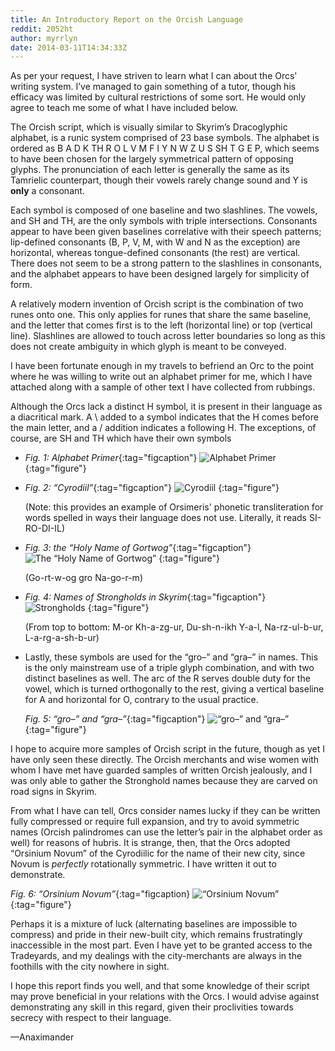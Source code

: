 ```yaml
---
title: An Introductory Report on the Orcish Language
reddit: 2052ht
author: myrrlyn
date: 2014-03-11T14:34:33Z
---
```


As per your request, I have striven to learn what I can about the Orcs' writing
system. I’ve managed to gain something of a tutor, though his efficacy was
limited by cultural restrictions of some sort. He would only agree to teach me
some of what I have included below.

The Orcish script, which is visually similar to Skyrim’s Dracoglyphic alphabet,
is a runic system comprised of 23 base symbols. The alphabet is ordered as B A D
K TH R O L V M F I Y N W Z U S SH T G E P, which seems to have been chosen for
the largely symmetrical pattern of opposing glyphs. The pronunciation of each
letter is generally the same as its Tamrielic counterpart, though their vowels
rarely change sound and Y is **only** a consonant.

Each symbol is composed of one baseline and two slashlines. The vowels, and SH
and TH, are the only symbols with triple intersections. Consonants appear to
have been given baselines correlative with their speech patterns; lip-defined
consonants (B, P, V, M, with W and N as the exception) are horizontal, whereas
tongue-defined consonants (the rest) are vertical. There does not seem to be a
strong pattern to the slashlines in consonants, and the alphabet appears to have
been designed largely for simplicity of form.

A relatively modern invention of Orcish script is the combination of two runes
onto one. This only applies for runes that share the same baseline, and the
letter that comes first is to the left (horizontal line) or top (vertical line).
Slashlines are allowed to touch across letter boundaries so long as this does
not create ambiguity in which glyph is meant to be conveyed.

I have been fortunate enough in my travels to befriend an Orc to the point where
he was willing to write out an alphabet primer for me, which I have attached
along with a sample of other text I have collected from rubbings.

Although the Orcs lack a distinct H symbol, it is present in their language as a
diacritical mark. A \ added to a symbol indicates that the H comes before the
main letter, and a / addition indicates a following H. The exceptions, of
course, are SH and TH which have their own symbols

- *Fig. 1: Alphabet Primer*{:tag="figcaption"}
  ![Alphabet Primer][0]
  {:tag="figure"}

- *Fig. 2: “Cyrodiil”*{:tag="figcaption"}
  ![Cyrodiil][1]
  {:tag="figure"}

  (Note: this provides an example of Orsimeris' phonetic transliteration for
  words spelled in ways their language does not use. Literally, it reads
  SI-RO-DI-IL)

- *Fig. 3: the “Holy Name of Gortwog”*{:tag="figcaption"}
  ![The “Holy Name of Gortwog”][2]
  {:tag="figure"}

  (Go-rt-w-og gro Na-go-r-m)

- *Fig. 4: Names of Strongholds in Skyrim*{:tag="figcaption"}
  ![Strongholds][3]
  {:tag="figure"}

  (From top to bottom: M-or Kh-a-zg-ur, Du-sh-n-ikh Y-a-l, Na-rz-ul-b-ur,
  L-a-rg-a-sh-b-ur)

- Lastly, these symbols are used for the “gro–” and “gra–” in names. This is the
  only mainstream use of a triple glyph combination, and with two distinct
  baselines as well. The arc of the R serves double duty for the vowel, which is
  turned orthogonally to the rest, giving a vertical baseline for A and
  horizontal for O, contrary to the usual practice.

  *Fig. 5: “gro–” and “gra–”*{:tag="figcaption"}
  ![“gro–” and “gra–”][4]
  {:tag="figure"}

I hope to acquire more samples of Orcish script in the future, though as yet I
have only seen these directly. The Orcish merchants and wise women with whom I
have met have guarded samples of written Orcish jealously, and I was only able
to gather the Stronghold names because they are carved on road signs in Skyrim.

From what I have can tell, Orcs consider names lucky if they can be written
fully compressed or require full expansion, and try to avoid symmetric names
(Orcish palindromes can use the letter’s pair in the alphabet order as well) for
reasons of hubris. It is strange, then, that the Orcs adopted “Orsinium Novum”
of the Cyrodiilic for the name of their new city, since Novum is *perfectly*
rotationally symmetric. I have written it out to demonstrate.

*Fig. 6: “Orsinium Novum”*{:tag="figcaption}
![“Orsinium Novum”][5]
{:tag="figure"}

Perhaps it is a mixture of luck (alternating baselines are impossible to
compress) and pride in their new-built city, which remains frustratingly
inaccessible in the most part. Even I have yet to be granted access to the
Tradeyards, and my dealings with the city-merchants are always in the foothills
with the city nowhere in sight.

I hope this report finds you well, and that some knowledge of their script may
prove beneficial in your relations with the Orcs. I would advise against
demonstrating any skill in this regard, given their proclivities towards secrecy
with respect to their language.

—Anaximander

[0]: https://myrrlyn.net/oeuvre/images/orcish-alphabet.png
[1]: https://myrrlyn.net/oeuvre/images/orcish-cyrodiil.png
[2]: https://myrrlyn.net/oeuvre/images/orcish-gortwog.png
[3]: https://myrrlyn.net/oeuvre/images/orcish-strongholds.png
[4]: https://myrrlyn.net/oeuvre/images/orcish-gro-gra.png
[5]: https://myrrlyn.net/oeuvre/images/orcish-orsinium.png

